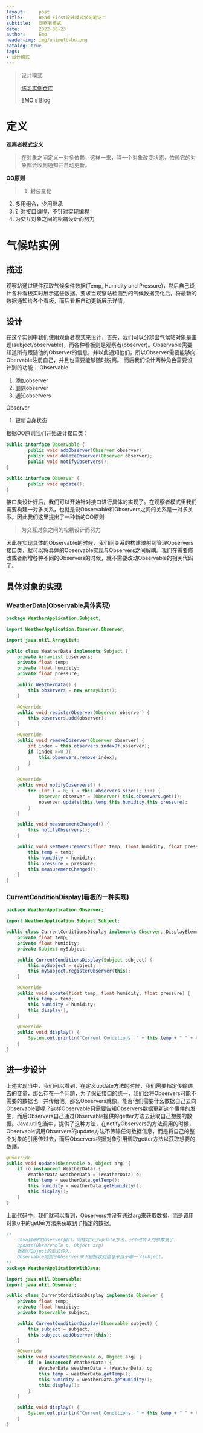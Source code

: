 ```yaml
---
layout:     post
title:      Head First设计模式学习笔记二
subtitle:   观察者模式
date:       2022-06-23
author:     Emo
header-img: img/unimelb-bd.png
catalog: true
tags:
- 设计模式
---
```


> 设计模式
> 
> [练习实例仓库](https://github.com/EMOSAMA/DesignPatternTry)
> 
> [EMO's Blog](https://emosama.github.io/)

# 定义
**观察者模式定义**
>在对象之间定义一对多依赖，这样一来，当一个对象改变状态，依赖它的对象都会收到通知并自动更新。

**OO原则**
>1. 封装变化
2. 多用组合，少用继承
3. 针对接口编程，不针对实现编程
4. 为交互对象之间的松耦设计而努力

# 气候站实例
## 描述
观察站通过硬件获取气候条件数据(Temp, Humidity and Pressure)，然后自己设计各种看板实时展示这些数据。要求当观察站检测到的气候数据变化后，将最新的数据通知给各个看板，而后看板自动更新展示详情。
## 设计
在这个实例中我们使用观察者模式来设计，首先，我们可以分辨出气候站对象是主题(subject/observable)，而各种看板则是观察者(observer)。Observable需要知道所有跟随他的Observer的信息，并以此通知他们，所以Observer需要能够向Obervable注册自己，并且也需要能够随时脱离。
而后我们设计两种角色需要设计到的功能：
Observable
1. 添加observer
2. 删除observer
3. 通知observers

Observer
1. 更新自身状态

根据OO原则我们开始设计接口类：
```java
public interface Observable {
		public void addObserver(Observer observer);
		public void deleteObserver(Observer observer);
		public void notifyObservers();
}

public interface Observer {
		public void update();
}
```

接口类设计好后，我们可以开始针对接口进行具体的实现了。在观察者模式里我们需要构建一对多关系，也就是说Observable和Observers之间的关系是一对多关系。因此我们这里提出了一种新的OO原则

>为交互对象之间的松耦设计而努力

因此在实现具体的Observable的时候，我们间关系的构建映射到管理Observers接口类，就可以将具体的Observable实现与Observers之间解耦。我们在需要修改或者新增各种不同的Observers的时候，就不需要改动Observable的相关代码了。
## 具体对象的实现
### WeatherData(Observable具体实现)
```java
package WeatherApplication.Subject;

import WeatherApplication.Observer.Observer;

import java.util.ArrayList;

public class WeatherData implements Subject {
    private ArrayList observers;
    private float temp;
    private float humidity;
    private float pressure;

    public WeatherData() {
        this.observers = new ArrayList();
    }

    @Override
    public void registerObserver(Observer observer) {
        this.observers.add(observer);
    }

    @Override
    public void removeObserver(Observer observer) {
        int index = this.observers.indexOf(observer);
        if (index >=0 ){
            this.observers.remove(index);
        }
    }

    @Override
    public void notifyObservers() {
        for (int i = 0; i < this.observers.size(); i++) {
            Observer observer = (Observer) this.observers.get(i);
            observer.update(this.temp,this.humidity,this.pressure);
        }
    }

    public void measurementChanged() {
        this.notifyObservers();
    }

    public void setMeasurements(float temp, float humidity, float pressure) {
        this.temp = temp;
        this.humidity = humidity;
        this.pressure = pressure;
        this.measurementChanged();
    }
}

```
### CurrentConditionDisplay(看板的一种实现)
```java
package WeatherApplication.Observer;

import WeatherApplication.Subject.Subject;

public class CurrentConditionsDisplay implements Observer, DisplayElement{
    private float temp;
    private float humidity;
    private Subject mySubject;

    public CurrentConditionsDisplay(Subject subject) {
        this.mySubject = subject;
        this.mySubject.registerObserver(this);
    }

    @Override
    public void update(float temp, float humidity, float pressure) {
        this.temp = temp;
        this.humidity = humidity;
        this.display();
    }

    @Override
    public void display() {
        System.out.println("Current Conditions: " + this.temp + " " + this.humidity);
    }
}
```
## 进一步设计
上述实现当中，我们可以看到，在定义update方法的时候，我们需要指定传输进去的变量，那么存在一个问题，为了保证接口的统一，我们会将Observers可能不需要的数据也一并传给他。那么Observers就像，能否他们需要什么数据自己去向Observable要呢？这样Observable只需要告知Observers数据更新这个事件的发生，而后Observers自己通过Observable提供的getter方法去获取自己想要的数据。Java.util包当中，提供了这种方法，在notifyObservers的方法调用的时候，Observable调用Observers的update方法不传输任何数据信息，而是将自己的整个对象的引用传过去，而后Observers根据对象引用调取getter方法以获取想要的数据。
```java
@Override
public void update(Observable o, Object arg) {
    if (o instanceof WeatherData) {
        WeatherData weatherData = (WeatherData) o;
        this.temp = weatherData.getTemp();
        this.humidity = weatherData.getHumidity();
        this.display();
    }
}
```
上面代码中，我们就可以看到，Observers并没有通过arg来获取数据，而是调用对象o中的getter方法来获取到了指定的数据。
```java
/*
    Java自带的Observer接口，同样定义了update方法，只不过传入的参数变了，
    update(Observable o, Object arg)
    数据以Object的形式传入，
    Observable则用于Observer来识别接收到信息来自于哪一个subject。
*/
package WeatherApplicationWithJava;

import java.util.Observable;
import java.util.Observer;

public class CurrentConditionDisplay implements Observer {
    private float temp;
    private float humidity;
    private Observable subject;

    public CurrentConditionDisplay(Observable subject) {
        this.subject = subject;
        this.subject.addObserver(this);
    }

    @Override
    public void update(Observable o, Object arg) {
        if (o instanceof WeatherData) {
            WeatherData weatherData = (WeatherData) o;
            this.temp = weatherData.getTemp();
            this.humidity = weatherData.getHumidity();
            this.display();
        }
    }

    public void display() {
        System.out.println("Current Conditions: " + this.temp + " " + this.humidity);
    }
}

```
